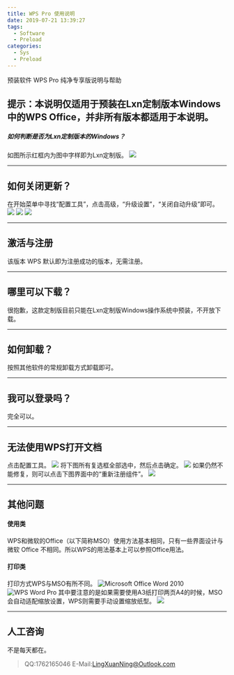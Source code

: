 ```yaml
---
title: WPS Pro 使用说明
date: 2019-07-21 13:39:27
tags: 
  - Software
  - Preload
categories: 
  - Sys
  - Preload
---
```

预装软件 WPS Pro 纯净专享版说明与帮助

<!-- more -->

**提示：本说明仅适用于预装在Lxn定制版本Windows中的WPS Office，并非所有版本都适用于本说明。**
---
##### 如何判断是否为Lxn定制版本的Windows？
如图所示红框内为图中字样即为Lxn定制版。
<fancybox>![](https://i.loli.net/2019/07/21/5d33fd654157787957.png)</fancybox>

---
## 如何关闭更新？
在开始菜单中寻找“配置工具”，点击高级，“升级设置”，“关闭自动升级”即可。
<fancybox>![](https://i.loli.net/2019/07/21/5d33feae8dfec25168.png)</fancybox>
<fancybox>![](https://i.loli.net/2019/07/21/5d33fefaabe2531258.png)</fancybox>
<fancybox>![](https://i.loli.net/2019/07/21/5d33ff1a442b798397.png)</fancybox>

---
## 激活与注册
该版本 WPS 默认即为注册成功的版本，无需注册。

---
## 哪里可以下载？
很抱歉，这款定制版目前只能在Lxn定制版Windows操作系统中预装，不开放下载。

---
## 如何卸载？
按照其他软件的常规卸载方式卸载即可。

---
## 我可以登录吗？
完全可以。

---
## 无法使用WPS打开文档
点击配置工具。
<fancybox>![](https://i.loli.net/2019/07/21/5d34006b7621e50570.png)</fancybox>
将下图所有复选框全部选中，然后点击确定。
<fancybox>![](https://i.loli.net/2019/07/21/5d3400b3443bd85100.png)</fancybox>
如果仍然不能修复，则可以点击下图界面中的“重新注册组件”。
<fancybox>![](https://i.loli.net/2019/07/21/5d3400db9bca281033.png)</fancybox>

---
## 其他问题
#### 使用类
WPS和微软的Office（以下简称MSO）使用方法基本相同，只有一些界面设计与微软 Office 不相同。所以WPS的用法基本上可以参照Office用法。
#### 打印类
打印方式WPS与MSO有所不同。
<fancybox>![Microsoft Office Word 2010](https://i.loli.net/2019/07/21/5d34027d257f275849.png)![WPS Word Pro](https://i.loli.net/2019/07/21/5d3402af665fc83503.png)</fancybox>
其中要注意的是如果需要使用A3纸打印两页A4的时候，MSO会自动适配缩放设置，WPS则需要手动设置缩放纸型。
<fancybox>![](https://i.loli.net/2019/07/21/5d340357dd46815926.png)</fancybox>

---
## 人工咨询
不是每天都在。
>QQ:1762165046
E-Mail:LingXuanNing@Outlook.com